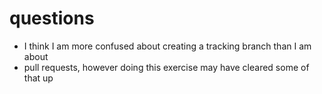 # questions

* I think I am more confused about creating a tracking branch than I am about 
* pull requests, however doing this exercise may have cleared some of that up
